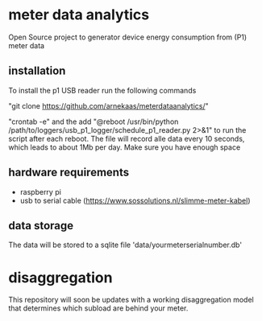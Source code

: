 # meter data analytics
Open Source project to generator device energy consumption from (P1) meter data 

## installation

To install the p1 USB reader run the following commands

"git clone https://github.com/arnekaas/meterdataanalytics/"

"crontab -e" and the add "@reboot /usr/bin/python /path/to/loggers/usb_p1_logger/schedule_p1_reader.py 2>&1" to run the script after each reboot. The file will record alle data every 10 seconds, which leads to about 1Mb per day. Make sure you have enough space

## hardware requirements
- raspberry pi
- usb to serial cable (https://www.sossolutions.nl/slimme-meter-kabel)

## data storage
The data will be stored to a sqlite file 'data/yourmeterserialnumber.db'

# disaggregation
This repository will soon be updates with a working disaggregation model that determines which subload are behind your meter.

